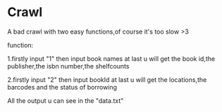 # Crawl

A bad crawl with two easy functions,of course it's too slow >3

function:

1.firstly input "1"
  then input book names 
  at last u will get the book id,the publisher,the isbn number,the shelfcounts

2.firstly input "2"
   then input bookId 
   at last u will get the locations,the barcodes and the status of borrowing

All the output u can see in the "data.txt" 
